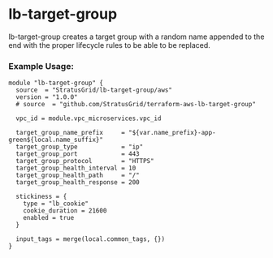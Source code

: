 # lb-target-group
lb-target-group creates a target group with a random name appended to the end with the proper lifecycle rules to be able to be replaced.

### Example Usage:
```
module "lb-target-group" {
  source  = "StratusGrid/lb-target-group/aws"
  version = "1.0.0"
  # source  = "github.com/StratusGrid/terraform-aws-lb-target-group"

  vpc_id = module.vpc_microservices.vpc_id

  target_group_name_prefix     = "${var.name_prefix}-app-green${local.name_suffix}"
  target_group_type            = "ip"
  target_group_port            = 443
  target_group_protocol        = "HTTPS"
  target_group_health_interval = 10
  target_group_health_path     = "/"
  target_group_health_response = 200

  stickiness = {
    type = "lb_cookie"
    cookie_duration = 21600
    enabled = true
  }

  input_tags = merge(local.common_tags, {})
}
```